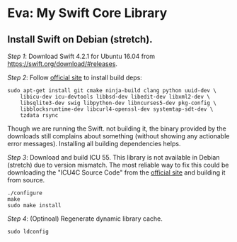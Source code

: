 # Eva: My Swift Core Library

## Install Swift on Debian (stretch).

_Step 1_: Download Swift 4.2.1 for Ubuntu 16.04 from https://swift.org/download/#releases.

_Step 2_: Follow [official site](https://github.com/apple/swift/) to install build deps:

    sudo apt-get install git cmake ninja-build clang python uuid-dev \
        libicu-dev icu-devtools libbsd-dev libedit-dev libxml2-dev \
        libsqlite3-dev swig libpython-dev libncurses5-dev pkg-config \
        libblocksruntime-dev libcurl4-openssl-dev systemtap-sdt-dev \
        tzdata rsync

Though we are running the Swift. not building it, the binary provided by the
downloads still complains about something (without showing any actionable
error messages). Installing all building dependencies helps.

_Step 3_: Download and build ICU 55. This library is not available in Debian
(stretch) due to version mismatch. The most reliable way to fix this could be
downloading the "ICU4C Source Code" from the [official
site](http://site.icu-project.org/download/55) and building it from source.

    ./configure
    make
    sudo make install

_Step 4_: (Optinoal) Regenerate dynamic library cache.

    sudo ldconfig
